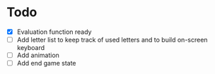 # Todo

- [x] Evaluation function ready
- [ ] Add letter list to keep track of used letters and to build on-screen keyboard
- [ ] Add animation
- [ ] Add end game state
